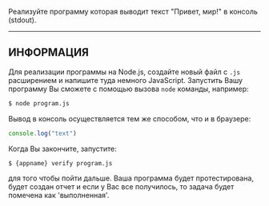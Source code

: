 Реализуйте программу которая выводит текст "Привет, мир!" в консоль (stdout).

----------------------------------------------------------------------
## ИНФОРМАЦИЯ

Для реализации программы на Node.js, создайте новый файл с `.js` расширением и напишите туда немного JavaScript. Запустить Вашу программу Вы сможете с помощью вызова `node` команды, например:

```sh
$ node program.js
```

Вывод в консоль осуществляется тем же способом, что и в браузере:

```js
console.log("text")
```

Когда Вы закончите, запустите:

```sh
$ {appname} verify program.js
```

для того чтобы пойти дальше. Ваша программа будет протестирована, будет создан отчет и если у Вас все получилось, то задача будет помечена как 'выполненная'.
